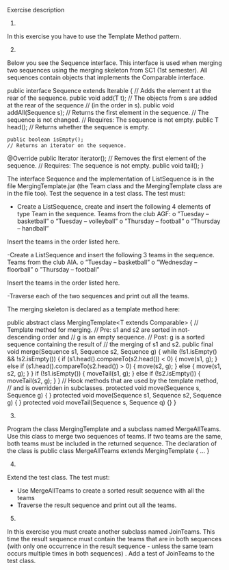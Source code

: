 Exercise description

1)
In this exercise you have to use the Template Method pattern.

2)
Below you see the Sequence interface. This interface is used when merging two sequences using the merging skeleton from SC1 (1st semester). All sequences contain objects that implements the Comparable<T> interface.

public interface Sequence<T> extends Iterable<T> {
    // Adds the element t at the rear of the sequence.
public void add(T t);
// The objects from s are added at the rear of the sequence // (in the order in s).
public void addAll(Sequence<T> s);
// Returns the first element in the sequence. // The sequence is not changed.
// Requires: The sequence is not empty. public T head();
    // Returns whether the sequence is empty.
    
    public boolean isEmpty();
    // Returns an iterator on the sequence.
@Override
public Iterator<T> iterator();
// Removes the first element of the sequence. // Requires: The sequence is not empty. public void tail();
}

The interface Sequence and the implementation of ListSequence is in the file MergingTemplate.jar (the Team class and the MergingTemplate class are in the file too).
Test the sequence in a test class. The test must:

- Create a ListSequence, create and insert the following 4 elements of type Team in the sequence.
Teams from the club AGF:
o ”Tuesday – basketball” 
o ”Tuesday – volleyball” 
o ”Thursday – football” 
o ”Thursday – handball”

Insert the teams in the order listed here.

-Create a ListSequence and insert the following 3 teams in the sequence. Teams from the club AIA.
o ”Tuesday – basketball” 
o ”Wednesday – floorball” 
o ”Thursday – football”

Insert the teams in the order listed here.

-Traverse each of the two sequences and print out all the teams.

The merging skeleton is declared as a template method here:

public abstract class MergingTemplate<T extends Comparable<T>> {
     // Template method for merging.
     // Pre: s1 and s2 are sorted in not-descending order and
// g is an empty sequence.
// Post: g is a sorted sequence containing the result of
// the merging of s1 and s2.
public final void merge(Sequence<T> s1, Sequence<T> s2, Sequence<T> g) {
while (!s1.isEmpty() && !s2.isEmpty()) {
if (s1.head().compareTo(s2.head()) < 0) {
                   move(s1, g);
              }
              else if (s1.head().compareTo(s2.head()) > 0) {
                   move(s2, g);
              }
else {
move(s1, s2, g);
} }
if (!s1.isEmpty()) { moveTail(s1, g);
}
else if (!s2.isEmpty()) {
              moveTail(s2, g);
         }
}
// Hook methods that are used by the template method,
// and is overridden in subclasses.
protected void move(Sequence<T> s, Sequence<T> g) { }
protected void move(Sequence<T> s1, Sequence<T> s2, Sequence<T> g) { } protected void moveTail(Sequence<T> s, Sequence<T> q) {}
}


3)
Program the class MergingTemplate and a subclass named MergeAllTeams. Use this class to
merge two sequences of teams. If two teams are the same, both teams must be included in the
returned sequence. The declaration of the class is
public class MergeAllTeams extends MergingTemplate<Team> { ... }

4)
Extend the test class. The test must:
- Use MergeAllTeams to create a sorted result sequence with all the teams
- Traverse the result sequence and print out all the teams.

5)
In this exercise you must create another subclass named JoinTeams. This time the result sequence must contain the teams that are in both sequences (with only one occurrence in the result sequence - unless the same team occurs multiple times in both sequences) .
Add a test of JoinTeams to the test class.
